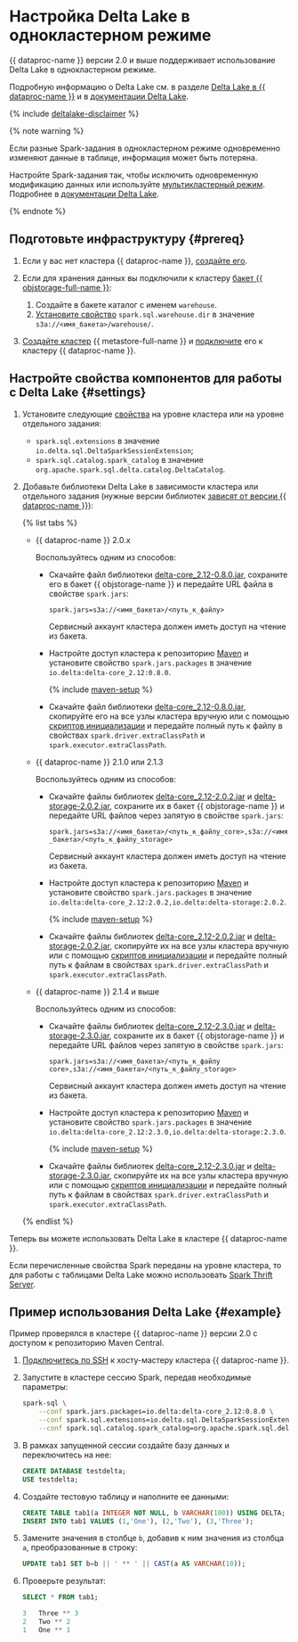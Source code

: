 # Настройка Delta Lake в однокластерном режиме

{{ dataproc-name }} версии 2.0 и выше поддерживает использование Delta Lake в однокластерном режиме.

Подробную информацию о Delta Lake см. в разделе [Delta Lake в {{ dataproc-name }}](../../concepts/deltalake.md) и в [документации Delta Lake](https://docs.delta.io/latest/index.html).


{% include [deltalake-disclaimer](../../../_includes/data-proc/deltalake-disclaimer.md) %}


{% note warning %}

Если разные Spark-задания в однокластерном режиме одновременно изменяют данные в таблице, информация может быть потеряна.

Настройте Spark-задания так, чтобы исключить одновременную модификацию данных или используйте [мультикластерный режим](./multi-cluster-mode.md). Подробнее в [документации Delta Lake](https://docs.delta.io/latest/delta-storage.html#single-cluster-setup-default).

{% endnote %}

## Подготовьте инфраструктуру {#prereq}

1. Если у вас нет кластера {{ dataproc-name }}, [создайте его](../cluster-create.md).
1. Если для хранения данных вы подключили к кластеру [бакет {{ objstorage-full-name }}](../../../storage/concepts/bucket.md):

    1. Создайте в бакете каталог c именем `warehouse`.
    1. [Установите свойство](../../concepts/settings-list.md#change-properties) `spark.sql.warehouse.dir` в значение `s3a://<имя_бакета>/warehouse/`.

1. [Создайте кластер](../../../metadata-hub/operations/metastore/cluster-create.md) {{ metastore-full-name }} и [подключите](../../../metadata-hub/operations/metastore/dataproc-connect.md) его к кластеру {{ dataproc-name }}.

## Настройте свойства компонентов для работы с Delta Lake {#settings}

1. Установите следующие [свойства](../../concepts/settings-list.md) на уровне кластера или на уровне отдельного задания:

    * `spark.sql.extensions` в значение `io.delta.sql.DeltaSparkSessionExtension`;
    * `spark.sql.catalog.spark_catalog` в значение `org.apache.spark.sql.delta.catalog.DeltaCatalog`.

1. Добавьте библиотеки Delta Lake в зависимости кластера или отдельного задания (нужные версии библиотек [зависят от версии {{ dataproc-name }}](../../concepts/deltalake.md#compatibility)):

    {% list tabs %}

    - {{ dataproc-name }} 2.0.x

        Воспользуйтесь одним из способов:

        * Скачайте файл библиотеки [delta-core_2.12-0.8.0.jar](https://repo1.maven.org/maven2/io/delta/delta-core_2.12/0.8.0/delta-core_2.12-0.8.0.jar), сохраните его в бакет {{ objstorage-name }} и передайте URL файла в свойстве `spark.jars`:

            `spark.jars=s3a://<имя_бакета>/<путь_к_файлу>`

            Сервисный аккаунт кластера должен иметь доступ на чтение из бакета.

        * Настройте доступ кластера к репозиторию [Maven](https://maven.apache.org/index.html) и установите свойство `spark.jars.packages` в значение `io.delta:delta-core_2.12:0.8.0`.

            {% include [maven-setup](../../../_includes/data-proc/maven-setup.md) %}

        * Скачайте файл библиотеки [delta-core_2.12-0.8.0.jar](https://repo1.maven.org/maven2/io/delta/delta-core_2.12/0.8.0/delta-core_2.12-0.8.0.jar), скопируйте его на все узлы кластера вручную или с помощью [скриптов инициализации](../../concepts/init-action.md) и передайте полный путь к файлу в свойствах `spark.driver.extraClassPath` и `spark.executor.extraClassPath`.

    - {{ dataproc-name }} 2.1.0 или 2.1.3

        Воспользуйтесь одним из способов:

        * Скачайте файлы библиотек [delta-core_2.12-2.0.2.jar](https://repo1.maven.org/maven2/io/delta/delta-core_2.12/2.0.2/delta-core_2.12-2.0.2.jar) и [delta-storage-2.0.2.jar](https://repo1.maven.org/maven2/io/delta/delta-storage/2.0.2/delta-storage-2.0.2.jar), сохраните их в бакет {{ objstorage-name }} и передайте URL файлов через запятую в свойстве `spark.jars`:

            `spark.jars=s3a://<имя_бакета>/<путь_к_файлу_core>,s3a://<имя_бакета>/<путь_к_файлу_storage>`

            Сервисный аккаунт кластера должен иметь доступ на чтение из бакета.

        * Настройте доступ кластера к репозиторию [Maven](https://maven.apache.org/index.html) и установите свойство `spark.jars.packages` в значение `io.delta:delta-core_2.12:2.0.2,io.delta:delta-storage:2.0.2`.

            {% include [maven-setup](../../../_includes/data-proc/maven-setup.md) %}

        * Скачайте файлы библиотек [delta-core_2.12-2.0.2.jar](https://repo1.maven.org/maven2/io/delta/delta-core_2.12/2.0.2/delta-core_2.12-2.0.2.jar) и [delta-storage-2.0.2.jar](https://repo1.maven.org/maven2/io/delta/delta-storage/2.0.2/delta-storage-2.0.2.jar), скопируйте их на все узлы кластера вручную или с помощью [скриптов инициализации](../../concepts/init-action.md) и передайте полный путь к файлам в свойствах `spark.driver.extraClassPath` и `spark.executor.extraClassPath`.

    - {{ dataproc-name }} 2.1.4 и выше

        Воспользуйтесь одним из способов:

        * Скачайте файлы библиотек [delta-core_2.12-2.3.0.jar](https://repo1.maven.org/maven2/io/delta/delta-core_2.12/2.3.0/delta-core_2.12-2.3.0.jar) и [delta-storage-2.3.0.jar](https://repo1.maven.org/maven2/io/delta/delta-storage/2.3.0/delta-storage-2.3.0.jar), сохраните их в бакет {{ objstorage-name }} и передайте URL файлов через запятую в свойстве `spark.jars`:

            `spark.jars=s3a://<имя_бакета>/<путь_к_файлу core>,s3a://<имя_бакета>/<путь_к_файлу_storage>`

            Сервисный аккаунт кластера должен иметь доступ на чтение из бакета.

        * Настройте доступ кластера к репозиторию [Maven](https://maven.apache.org/index.html) и установите свойство `spark.jars.packages` в значение `io.delta:delta-core_2.12:2.3.0,io.delta:delta-storage:2.3.0`.

            {% include [maven-setup](../../../_includes/data-proc/maven-setup.md) %}

        * Скачайте файлы библиотек [delta-core_2.12-2.3.0.jar](https://repo1.maven.org/maven2/io/delta/delta-core_2.12/2.3.0/delta-core_2.12-2.3.0.jar) и [delta-storage-2.3.0.jar](https://repo1.maven.org/maven2/io/delta/delta-storage/2.3.0/delta-storage-2.3.0.jar), скопируйте их на все узлы кластера вручную или с помощью [скриптов инициализации](../../concepts/init-action.md) и передайте полный путь к файлам в свойствах `spark.driver.extraClassPath` и `spark.executor.extraClassPath`.

    {% endlist %}

Теперь вы можете использовать Delta Lake в кластере {{ dataproc-name }}.

Если перечисленные свойства Spark переданы на уровне кластера, то для работы с таблицами Delta Lake можно использовать [Spark Thrift Server](../../concepts/settings-list.md#spark-thrift-server).

## Пример использования Delta Lake {#example}

Пример проверялся в кластере {{ dataproc-name }} версии 2.0 с доступом к репозиторию Maven Central.

1. [Подключитесь по SSH](../connect.md#data-proc-ssh) к хосту-мастеру кластера {{ dataproc-name }}.

1. Запустите в кластере сессию Spark, передав необходимые параметры:

    ```bash
    spark-sql \
        --conf spark.jars.packages=io.delta:delta-core_2.12:0.8.0 \
        --conf spark.sql.extensions=io.delta.sql.DeltaSparkSessionExtension \
        --conf spark.sql.catalog.spark_catalog=org.apache.spark.sql.delta.catalog.DeltaCatalog
    ```

1. В рамках запущенной сессии создайте базу данных и переключитесь на нее:

    ```sql
    CREATE DATABASE testdelta;
    USE testdelta;
    ```

1. Создайте тестовую таблицу и наполните ее данными:

    ```sql
    CREATE TABLE tab1(a INTEGER NOT NULL, b VARCHAR(100)) USING DELTA;
    INSERT INTO tab1 VALUES (1,'One'), (2,'Two'), (3,'Three');
    ```

1. Замените значения в столбце `b`, добавив к ним значения из столбца `a`, преобразованные в строку:

    ```sql
    UPDATE tab1 SET b=b || ' ** ' || CAST(a AS VARCHAR(10));
    ```

1. Проверьте результат:

    ```sql
    SELECT * FROM tab1;
    ```

    ```sql
    3	Three ** 3
    2	Two ** 2
    1	One ** 1
    ```
